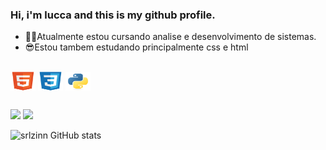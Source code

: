 ### Hi, i'm lucca and this is my github profile.

- 👨‍🎓Atualmente estou cursando analise e desenvolvimento de sistemas.
- 😎Estou tambem estudando principalmente css e html 

<div style="display: inline_block"><br>
  <img align="center" alt="Rafa-HTML" height="30" width="40" 
     src="https://raw.githubusercontent.com/devicons/devicon/master/icons/html5/html5-original.svg">
  <img align="center" alt="Rafa-CSS" height="30" width="40" 
     src="https://raw.githubusercontent.com/devicons/devicon/master/icons/css3/css3-original.svg">
  <img align="center" alt="Rafa-Python" height="30" width="40" 
     src="https://raw.githubusercontent.com/devicons/devicon/master/icons/python/python-original.svg"> 
</div>


  ##

<div>
 <a href="https://www.instagram.com/calu_zin/" target="_blank"><img src="https://img.shields.io/badge/-Instagram-%23E4405F?style=for-the-badge&logo=instagram&logoColor=white" target="_blank"></a>
  <a href="https://www.linkedin.com/in/lucca-galeno-cordeiro-a175502a8/" target="_blank"><img src="https://img.shields.io/badge/-LinkedIn-%230077B5?style=for-the-badge&logo=linkedin&logoColor=white" target="_blank"></a> 
  
</div>


![srlzinn GitHub stats](https://github-readme-stats.vercel.app/api?username=srlzinn&show_icons=true&theme=dracula)
